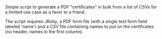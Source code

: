 Simple script to generate a PDF "certificates" in bulk from a list of CSVs for a limited use case as a favor to a friend.

The script requires JRuby, a PDF form file (with a single text form field labeled 'name') and a CSV file containing names to put on the certificates (no header, names in the first column).

